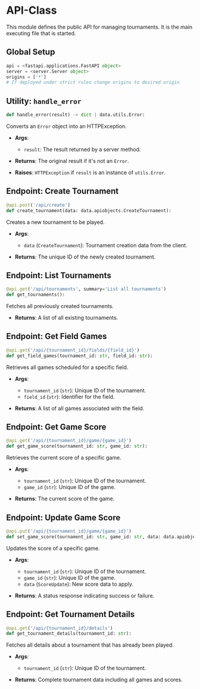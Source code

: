 # API-Class

This module defines the public API for managing tournaments. It is the main executing file that is started.

## Global Setup

```python
api = <fastapi.applications.FastAPI object>
server = <server.Server object>
origins = ['*']
# If deployed under strict rules change origins to desired origin
```

## Utility: `handle_error`

```python
def handle_error(result) -> dict | data.utils.Error:
```

Converts an `Error` object into an HTTPException.

* **Args**:

  * `result`: The result returned by a server method.
* **Returns**:
  The original result if it's not an `Error`.
* **Raises**:
  `HTTPException` if `result` is an instance of `utils.Error`.

## Endpoint: Create Tournament

```python
@api.post('/api/create')
def create_tournament(data: data.apiobjects.CreateTournament):
```

Creates a new tournament to be played.

* **Args**:

  * `data` (`CreateTournament`): Tournament creation data from the client.
* **Returns**:
  The unique ID of the newly created tournament.

## Endpoint: List Tournaments

```python
@api.get('/api/tournaments', summary='List all tournaments')
def get_tournaments():
```

Fetches all previously created tournaments.

* **Returns**:
  A list of all existing tournaments.

## Endpoint: Get Field Games

```python
@api.get('/api/{tournament_id}/fields/{field_id}')
def get_field_games(tournament_id: str, field_id: str):
```

Retrieves all games scheduled for a specific field.

* **Args**:

  * `tournament_id` (`str`): Unique ID of the tournament.
  * `field_id` (`str`): Identifier for the field.
* **Returns**:
  A list of all games associated with the field.

## Endpoint: Get Game Score

```python
@api.get('/api/{tournament_id}/game/{game_id}')
def get_game_score(tournament_id: str, game_id: str):
```

Retrieves the current score of a specific game.

* **Args**:

  * `tournament_id` (`str`): Unique ID of the tournament.
  * `game_id` (`str`): Unique ID of the game.
* **Returns**:
  The current score of the game.

## Endpoint: Update Game Score

```python
@api.put('/api/{tournament_id}/game/{game_id}')
def set_game_score(tournament_id: str, game_id: str, data: data.apiobjects.ScoreUpdate):
```

Updates the score of a specific game.

* **Args**:

  * `tournament_id` (`str`): Unique ID of the tournament.
  * `game_id` (`str`): Unique ID of the game.
  * `data` (`ScoreUpdate`): New score data to apply.
* **Returns**:
  A status response indicating success or failure.

## Endpoint: Get Tournament Details

```python
@api.get('/api/{tournament_id}/details')
def get_tournament_details(tournament_id: str):
```

Fetches all details about a tournament that has already been played.

* **Args**:

  * `tournament_id` (`str`): Unique ID of the tournament.
* **Returns**:
  Complete tournament data including all games and scores.